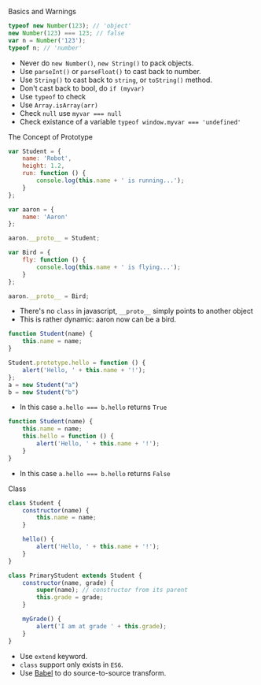 Basics and Warnings

```javascript
typeof new Number(123); // 'object'
new Number(123) === 123; // false
var n = Number('123');
typeof n; // 'number'
```

* Never do `new Number()`, `new String()` to pack objects.
* Use `parseInt()` or  `parseFloat()` to cast back to number.
* Use `String()` to cast back to `string`, or `toString()` method.
* Don't cast back to bool, do `if (myvar)`
* Use `typeof` to check
* Use `Array.isArray(arr)`
* Check `null` use `myvar === null`
* Check existance of a variable `typeof window.myvar === 'undefined'`


The Concept of Prototype

```javascript
var Student = {
    name: 'Robot',
    height: 1.2,
    run: function () {
        console.log(this.name + ' is running...');
    }
};

var aaron = {
    name: 'Aaron'
};

aaron.__proto__ = Student;

var Bird = {
    fly: function () {
        console.log(this.name + ' is flying...');
    }
};

aaron.__proto__ = Bird;
```

* There's no `class` in javascript, `__proto__` simply points to another object
* This is rather dynamic: aaron now can be a bird.

```javascript
function Student(name) {
    this.name = name;
}

Student.prototype.hello = function () {
    alert('Hello, ' + this.name + '!');
};
a = new Student("a")
b = new Student("b")
```

* In this case `a.hello === b.hello` returns `True`

```javascript
function Student(name) {
    this.name = name;
    this.hello = function () {
        alert('Hello, ' + this.name + '!');
    }
}
```

* In this case `a.hello === b.hello` returns `False`

Class

```javascript
class Student {
    constructor(name) {
        this.name = name;
    }

    hello() {
        alert('Hello, ' + this.name + '!');
    }
}

class PrimaryStudent extends Student {
    constructor(name, grade) {
        super(name); // constructor from its parent
        this.grade = grade;
    }

    myGrade() {
        alert('I am at grade ' + this.grade);
    }
}
```

* Use `extend` keyword.
* `class` support only exists in `ES6`.
* Use [Babel](https://babeljs.io/) to do source-to-source transform.
